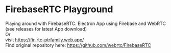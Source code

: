 # FirebaseRTC Playground
Playing around with FirebaseRTC. Electron App using Firebase and WebRTC (see releases for latest App download) 
<br>
Or
<br>
visit https://fir-rtc-ptrfamily.web.app/
<br>
Find original repository here: https://github.com/webrtc/FirebaseRTC
